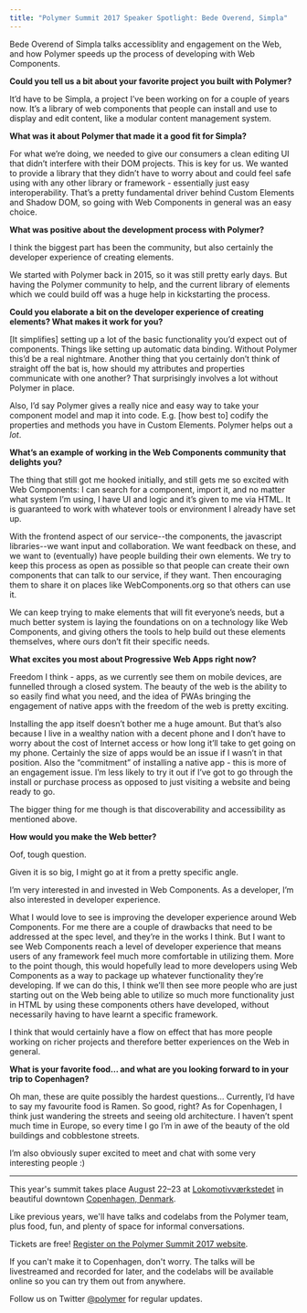 ```yaml
---
title: "Polymer Summit 2017 Speaker Spotlight: Bede Overend, Simpla"
---
```


Bede Overend of Simpla talks accessiblity and engagement on the Web, and how Polymer speeds up the process of developing with Web Components.

**Could you tell us a bit about your favorite project you built with Polymer?**

It’d have to be Simpla, a project I’ve been working on for a couple of years now. It’s a library of web components that people can install and use to display and edit content, like a modular content management system.

**What was it about Polymer that made it a good fit for Simpla?**

For what we’re doing, we needed to give our consumers a clean editing UI that didn’t interfere with their DOM projects. This is key for us. We wanted to provide a library that they didn’t have to worry about and could feel safe using with any other library or framework - essentially just easy interoperability. That’s a pretty fundamental driver behind Custom Elements and Shadow DOM, so going with Web Components in general was an easy choice.

**What was positive about the development process with Polymer?**

I think the biggest part has been the community, but also certainly the developer experience of creating elements. 

We started with Polymer back in 2015, so it was still pretty early days. But having the Polymer community to help, and the current library of elements which we could build off was a huge help in kickstarting the process.

**Could you elaborate a bit on the developer experience of creating elements? What makes it work for you?**

[It simplifies] setting up a lot of the basic functionality you’d expect out of components. Things like setting up automatic data binding. Without Polymer this’d be a real nightmare. Another thing that you certainly don’t think of straight off the bat is, how should my attributes and properties communicate with one another? That surprisingly involves a lot without Polymer in place.

Also, I’d say Polymer gives a really nice and easy way to take your component model and map it into code. E.g. [how best to] codify the properties and methods you have in Custom Elements. Polymer helps out a *lot*.

**What’s an example of working in the Web Components community that delights you?**

The thing that still got me hooked initially, and still gets me so excited with Web Components: I can search for a component, import it, and no matter what system I’m using, I have UI and logic and it’s given to me via HTML. It is guaranteed to work with whatever tools or environment I already have set up.

With the frontend aspect of our service--the components, the javascript libraries--we want input and collaboration. We want feedback on these, and we want to (eventually) have people building their own elements. We try to keep this process as open as possible so that people can create their own components that can talk to our service, if they want. Then encouraging them to share it on places like WebComponents.org so that others can use it. 

We can keep trying to make elements that will fit everyone’s needs, but a much better system is laying the foundations on on a technology like Web Components, and giving others the tools to help build out these elements themselves, where ours don’t fit their specific needs.

**What excites you most about Progressive Web Apps right now?**

Freedom I think - apps, as we currently see them on mobile devices, are funnelled through a closed system. The beauty of the web is the ability to so easily find what you need, and the idea of PWAs bringing the engagement of native apps with the freedom of the web is pretty exciting.

Installing the app itself doesn’t bother me a huge amount. But that’s also because I live in a wealthy nation with a decent phone and I don’t have to worry about the cost of Internet access or how long it’ll take to get going on my phone. Certainly the size of apps would be an issue if I wasn’t in that position. Also the “commitment” of installing a native app - this is more of an engagement issue. I’m less likely to try it out if I’ve got to go through the install or purchase process as opposed to just visiting a website and being ready to go.

The bigger thing for me though is that discoverability and accessibility as mentioned above.

**How would you make the Web better?**

Oof, tough question. 

Given it is so big, I might go at it from a pretty specific angle.

I’m very interested in and invested in Web Components. As a developer, I’m also interested in developer experience. 

What I would love to see is improving the developer experience around Web Components. For me there are a couple of drawbacks that need to be addressed at the spec level, and they’re in the works I think. But I want to see Web Components reach a level of developer experience that means users of any framework feel much more comfortable in utilizing them. More to the point though, this would hopefully lead to more developers using Web Components as a way to package up whatever functionality they’re developing. If we can do this, I think we’ll then see more people who are just starting out on the Web being able to utilize so much more functionality just in HTML by using these components others have developed, without necessarily having to have learnt a specific framework.

I think that would certainly have a flow on effect that has more people working on richer projects and therefore better experiences on the Web in general.

**What is your favorite food… and what are you looking forward to in your trip to Copenhagen?**

Oh man, these are quite possibly the hardest questions… Currently, I’d have to say my favourite food is Ramen. So good, right? As for Copenhagen, I think just wandering the streets and seeing old architecture. I haven’t spent much time in Europe, so every time I go I’m in awe of the beauty of the old buildings and cobblestone streets.

I’m also obviously super excited to meet and chat with some very interesting people :)

-----

This year's summit takes place August 22–23 at [Lokomotivværkstedet](http://www.lvcph.dk/index-eng.html) in beautiful downtown [Copenhagen, Denmark](https://goo.gl/maps/pgFPsEkRRcS2).

Like previous years, we'll have talks and codelabs from the Polymer team, plus food, fun, and plenty of space for informal conversations.

Tickets are free! [Register on the Polymer Summit 2017 website](https://summit.polymer-project.org/).

If you can't make it to Copenhagen, don't worry. The talks will be livestreamed and recorded for later, and the codelabs will be available online so you can try them out from anywhere.

Follow us on Twitter [@polymer](https://twitter.com/polymer) for regular updates.



